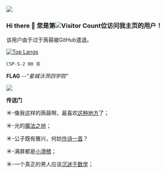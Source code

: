 ![](https://s2.ax1x.com/2019/11/16/M0nPDU.png)

### Hi there 👋 您是第![Visitor Count](https://profile-counter.glitch.me/Heresyouyou/count.svg)位访问我主页的用户！

该用户由于过于蒟蒻被GitHub遣退。

[![Top Langs](https://github-readme-stats.vercel.app/api/top-langs/?username=Christmas&layout=compact)](https://github.com/Heresyouyou/github-readme-stats)

```
CSP-S-2 00 天
```
**FLAG**
--*“星城沃茨四学院”*

![](https://s1.ax1x.com/2020/08/14/dPPdMV.jpg)


**传送门**

☀-像我这样的蒟蒻啊，最喜欢[这种地方](https://visualgo.net/zh)了；

☀-光的[魔法之地](http://weavesilk.com/)；

☀-公子既有雅兴，何妨[作诗一首](https://jiuge.thunlp.org//)？

☀-满屏都是[小滑稽](http://lvmaojun.com/huaji/index.html)；

☀-一个真正的男人应该[沉迷于数学](https://www.geogebra.org/)；

<!--
**Heresyouyou/Heresyouyou** is a ✨ _special_ ✨ repository because its `README.md` (this file) appears on your GitHub profile.

Here are some ideas to get you started:

- 🔭 I’m currently working on ...
- 🌱 I’m currently learning ...
- 👯 I’m looking to collaborate on ...
- 🤔 I’m looking for help with ...
- 💬 Ask me about ...
- 📫 How to reach me: ...
- 😄 Pronouns: ...
- ⚡ Fun fact: ...
-->
